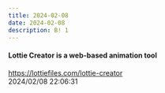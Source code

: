 ```yaml
---
title: 2024-02-08
date: 2024-02-08
description: B! 1
---
```


#### Lottie Creator is a web-based animation tool
https://lottiefiles.com/lottie-creator<br>
2024/02/08 22:06:31<br>


